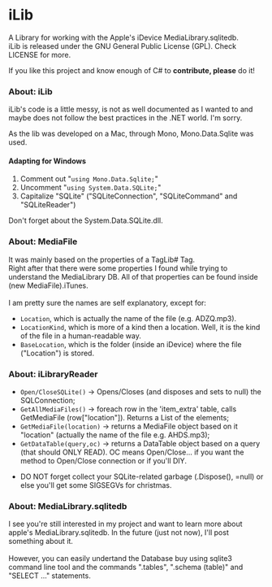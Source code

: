 iLib
====

<p>A Library for working with the Apple's iDevice MediaLibrary.sqlitedb.<br/>
iLib is released under the GNU General Public License (GPL). Check LICENSE for more.</p>
If you like this project and know enough of C# to <b>contribute, please</b> do it!

<h3>About: iLib</h3>
<p>iLib's code is a little messy, is not as well documented as I wanted to and maybe does not follow the best practices in the .NET world. I'm sorry.<br/>

As the lib was developed on a Mac, through Mono, Mono.Data.Sqlite was used.<br/></p>

<h4>Adapting for Windows</h4>

<ol>
<li>Comment out "<code>using Mono.Data.Sqlite;</code>"</li>
<li>Uncomment "<code>using System.Data.SQLite;</code>"</li>
<li>Capitalize "SQLite" ("SQLiteConnection", "SQLiteCommand" and "SQLiteReader")</li>
</ol>

Don't forget about the System.Data.SQLite.dll.

<h3>About: MediaFile</h3>

<p>It was mainly based on the properties of a TagLib# Tag.<br/>
Right after that there were some properties I found while trying to understand the MediaLibrary DB. All of that properties can be found inside (new MediaFile).iTunes.<br/>
<br/>I am pretty sure the names are self explanatory, except for:</p>

<ul>
<li><code>Location</code>, which is actually the name of the file (e.g. ADZQ.mp3).</li>
<li><code>LocationKind</code>, which is more of a kind then a location. Well, it is the kind of the file in a human-readable way.</li>
<li><code>BaseLocation</code>, which is the folder (inside an iDevice) where the file ("Location") is stored.</li>
</ul>

<h3>About: iLibraryReader</h3>

<ul>
<li><code>Open/CloseSQLite()</code> -> Opens/Closes (and disposes and sets to null) the SQLConnection;</li>
<li><code>GetAllMediaFiles()</code> -> foreach row in the 'item_extra' table, calls GetMediaFile (row["location"]). Returns a List<MediaFile> of the elements;</li>
<li><code>GetMediaFile(location)</code> -> returns a MediaFile object based on it "location" (actually the name of the file e.g. AHDS.mp3);</li>
<li><code>GetDataTable(query,oc)</code> -> returns a DataTable object based on a query (that should ONLY READ). OC means Open/Close... if you want the method to Open/Close connection or if you'll DIY.</li>
</ul>

* DO NOT forget collect your SQLite-related garbage (.Dispose(), =null) or else you'll get some SIGSEGVs for christmas.

<h3>About: MediaLibrary.sqlitedb</h3>

<p>I see you're still interested in my project and want to learn more about apple's MediaLibrary.sqlitedb.
In the future (just not now), I'll post something about it.<br/><br/>
However, you can easily undertand the Database buy using sqlite3 command line tool and the commands ".tables", ".schema (table)" and "SELECT ..." statements.</p>
